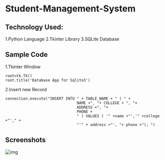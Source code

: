 # Student-Management-System

## Technology Used:
1.Python Language
2.Tkinter Library
3.SQLite Database

## Sample Code

1.Tkinter Window

```
root=tk.Tk()
root.title('Database App for Sqlite3')
```
2.Insert new Record

```
connection.execute("INSERT INTO " + TABLE_NAME + " ( " +
                                NAME +", "+ COLLEGE + ", "+
                                ADDRESS +", "+
                                PHONE +
                                " ) VALUES ( '" +name +"','" +college +"'," +
                                "'" + address +"', "+ phone +"); ")
```

## Screenshots

![img](https://github.com/blockchaintony/Student-Management-System/blob/master/app1.png)
